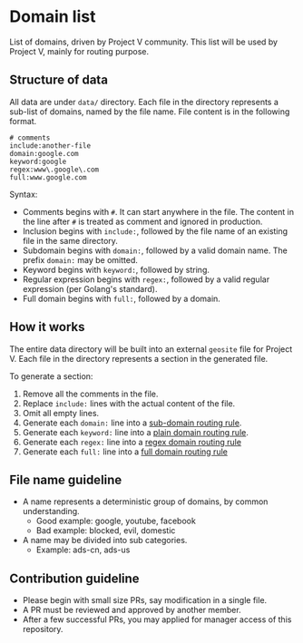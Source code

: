 # Domain list

List of domains, driven by Project V community. This list will be used by Project V, mainly for routing purpose.

## Structure of data

All data are under `data/` directory. Each file in the directory represents a sub-list of domains, named by the file name. File content is in the following format.

```
# comments
include:another-file
domain:google.com
keyword:google
regex:www\.google\.com
full:www.google.com
```

Syntax:

* Comments begins with `#`. It can start anywhere in the file. The content in the line after `#` is treated as comment and ignored in production.
* Inclusion begins with `include:`, followed by the file name of an existing file in the same directory.
* Subdomain begins with `domain:`, followed by a valid domain name. The prefix `domain:` may be omitted.
* Keyword begins with `keyword:`, followed by string.
* Regular expression begins with `regex:`, followed by a valid regular expression (per Golang's standard).
* Full domain begins with `full:`, followed by a domain.

## How it works

The entire data directory will be built into an external `geosite` file for Project V. Each file in the directory represents a section in the generated file.

To generate a section:

1. Remove all the comments in the file.
1. Replace `include:` lines with the actual content of the file.
1. Omit all empty lines.
1. Generate each `domain:` line into a [sub-domain routing rule](https://github.com/v2ray/v2ray-core/blob/master/app/router/config.proto#L21).
1. Generate each `keyword:` line into a [plain domain routing rule](https://github.com/v2ray/v2ray-core/blob/master/app/router/config.proto#L17).
1. Generate each `regex:` line into a [regex domain routing rule](https://github.com/v2ray/v2ray-core/blob/master/app/router/config.proto#L19)
1. Generate each `full:` line into a [full domain routing rule](https://github.com/v2ray/v2ray-core/blob/master/app/router/config.proto#L23)

## File name guideline

* A name represents a deterministic group of domains, by common understanding.
  * Good example: google, youtube, facebook
  * Bad example: blocked, evil, domestic
* A name may be divided into sub categories.
  * Example: ads-cn, ads-us

## Contribution guideline

* Please begin with small size PRs, say modification in a single file.
* A PR must be reviewed and approved by another member.
* After a few successful PRs, you may applied for manager access of this repository.
